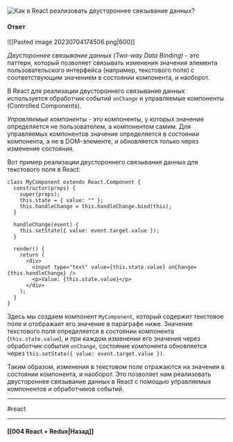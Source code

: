 ![Как в React реализовать двустороннее связывание данных?](https://youtu.be/HBSAjY-xh3k?t=355)

#### Ответ

![[Pasted image 20230704174506.png|600]]

*Двустороннее связывание данных (Two-way Data Binding)* - это паттерн, который позволяет связывать изменения значения элемента пользовательского интерфейса (например, текстового поля) с соответствующим значением в состоянии компонента, и наоборот.

В React для реализации двустороннего связывания данных используется обработчик событий `onChange` и управляемые компоненты (Controlled Components).

*Управляемые компоненты* - это компоненты, у которых значение определяется не пользователем, а компонентом самим. Для управляемых компонентов значение определяется в состоянии компонента, а не в DOM-элементе, и обновляется только через изменение состояния.

Вот пример реализации двустороннего связывания данных для текстового поля в React:

```
class MyComponent extends React.Component {
  constructor(props) {
    super(props);
    this.state = { value: "" };
    this.handleChange = this.handleChange.bind(this);
  }

  handleChange(event) {
    this.setState({ value: event.target.value });
  }

  render() {
    return (
      <div>
        <input type="text" value={this.state.value} onChange={this.handleChange} />
        <p>Value: {this.state.value}</p>
      </div>
    );
  }
}
```

Здесь мы создаем компонент `MyComponent`, который содержит текстовое поле и отображает его значение в параграфе ниже. Значение текстового поля определяется в состоянии компонента (`this.state.value`), и при каждом изменении его значения через обработчик события `onChange`, состояние компонента обновляется через `this.setState({ value: event.target.value })`.

Таким образом, изменения в текстовом поле отражаются на значении в состоянии компонента, и наоборот. Это позволяет нам реализовать двустороннее связывание данных в React с помощью управляемых компонентов и обработчиков событий.

____
#react 

____

#### [[004 React + Redux|Назад]]